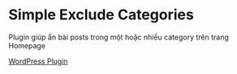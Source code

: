 Simple Exclude Categories
=========================

Plugin giúp ẩn bài posts trong một hoặc nhiều category trên trang Homepage

[WordPress Plugin](https://wordpress.org/plugins/simple-exclude-categories/)